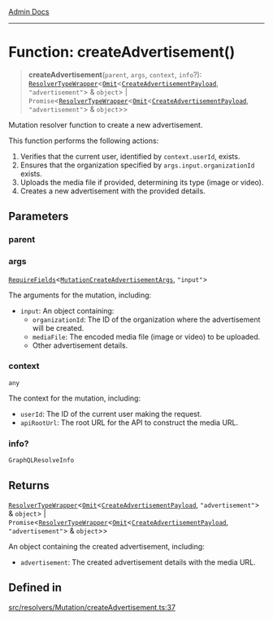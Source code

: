 [Admin Docs](/)

***

# Function: createAdvertisement()

> **createAdvertisement**(`parent`, `args`, `context`, `info`?): [`ResolverTypeWrapper`](../../../../types/generatedGraphQLTypes/type-aliases/ResolverTypeWrapper.md)\<[`Omit`](../../../../types/generatedGraphQLTypes/type-aliases/Omit.md)\<[`CreateAdvertisementPayload`](../../../../types/generatedGraphQLTypes/type-aliases/CreateAdvertisementPayload.md), `"advertisement"`\> & `object`\> \| `Promise`\<[`ResolverTypeWrapper`](../../../../types/generatedGraphQLTypes/type-aliases/ResolverTypeWrapper.md)\<[`Omit`](../../../../types/generatedGraphQLTypes/type-aliases/Omit.md)\<[`CreateAdvertisementPayload`](../../../../types/generatedGraphQLTypes/type-aliases/CreateAdvertisementPayload.md), `"advertisement"`\> & `object`\>\>

Mutation resolver function to create a new advertisement.

This function performs the following actions:
1. Verifies that the current user, identified by `context.userId`, exists.
2. Ensures that the organization specified by `args.input.organizationId` exists.
3. Uploads the media file if provided, determining its type (image or video).
4. Creates a new advertisement with the provided details.

## Parameters

### parent

### args

[`RequireFields`](../../../../types/generatedGraphQLTypes/type-aliases/RequireFields.md)\<[`MutationCreateAdvertisementArgs`](../../../../types/generatedGraphQLTypes/type-aliases/MutationCreateAdvertisementArgs.md), `"input"`\>

The arguments for the mutation, including:
  - `input`: An object containing:
    - `organizationId`: The ID of the organization where the advertisement will be created.
    - `mediaFile`: The encoded media file (image or video) to be uploaded.
    - Other advertisement details.

### context

`any`

The context for the mutation, including:
  - `userId`: The ID of the current user making the request.
  - `apiRootUrl`: The root URL for the API to construct the media URL.

### info?

`GraphQLResolveInfo`

## Returns

[`ResolverTypeWrapper`](../../../../types/generatedGraphQLTypes/type-aliases/ResolverTypeWrapper.md)\<[`Omit`](../../../../types/generatedGraphQLTypes/type-aliases/Omit.md)\<[`CreateAdvertisementPayload`](../../../../types/generatedGraphQLTypes/type-aliases/CreateAdvertisementPayload.md), `"advertisement"`\> & `object`\> \| `Promise`\<[`ResolverTypeWrapper`](../../../../types/generatedGraphQLTypes/type-aliases/ResolverTypeWrapper.md)\<[`Omit`](../../../../types/generatedGraphQLTypes/type-aliases/Omit.md)\<[`CreateAdvertisementPayload`](../../../../types/generatedGraphQLTypes/type-aliases/CreateAdvertisementPayload.md), `"advertisement"`\> & `object`\>\>

An object containing the created advertisement, including:
  - `advertisement`: The created advertisement details with the media URL.

## Defined in

[src/resolvers/Mutation/createAdvertisement.ts:37](https://github.com/Suyash878/talawa-api/blob/cfd688207611ba245c99edd8dbaccb2cdbf6a043/src/resolvers/Mutation/createAdvertisement.ts#L37)
